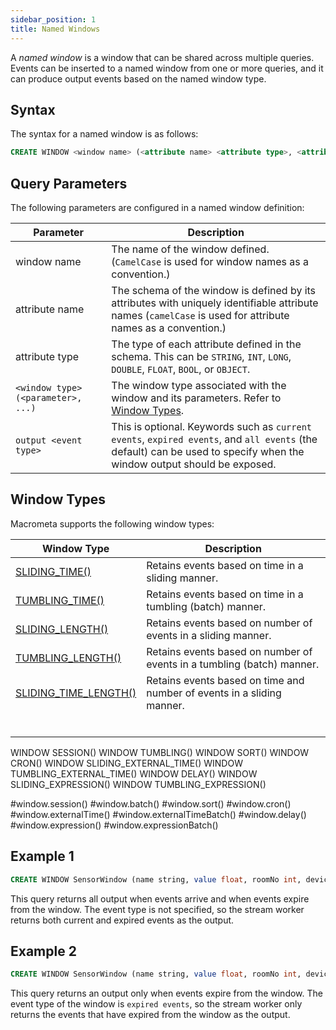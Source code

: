 ```yaml
---
sidebar_position: 1
title: Named Windows
---
```


A _named window_ is a window that can be shared across multiple queries. Events can be inserted to a named window from one or more queries, and it can produce output events based on the named window type.

## Syntax

The syntax for a named window is as follows:

```sql
CREATE WINDOW <window name> (<attribute name> <attribute type>, <attribute name> <attribute type>, ... ) <window type>(<parameter>, <parameter>, …) <event type>;
```

## Query Parameters

The following parameters are configured in a named window definition:

| Parameter     | Description |
| ------------- |-------------|
| window name      | The name of the window defined. (`CamelCase` is used for window names as a convention.) |
| attribute name   | The schema of the window is defined by its attributes with uniquely identifiable attribute names (`camelCase` is used for attribute names as a convention.)|    |
| attribute type   | The type of each attribute defined in the schema. This can be `STRING`, `INT`, `LONG`, `DOUBLE`, `FLOAT`, `BOOL`, or `OBJECT`.     |
| `<window type>(<parameter>, ...)`   | The window type associated with the window and its parameters. Refer to [Window Types](#window-types).     |
| `output <event type>` | This is optional. Keywords such as `current events`, `expired events`, and `all events` (the default) can be used to specify when the window output should be exposed. |

## Window Types

Macrometa supports the following window types:

| Window Type     | Description |
| ------------- |-------------|
| [SLIDING_TIME()](window-types/sliding-time)    | Retains events based on time in a sliding manner.   |
| [TUMBLING_TIME()](window-types/tumbling-time)   | Retains events based on time in a tumbling (batch) manner.   |
| [SLIDING_LENGTH()](window-types/sliding-length) | Retains events based on number of events in a sliding manner.   |
| [TUMBLING_LENGTH()](window-types/tumbling-length.md)     | Retains events based on number of events in a tumbling (batch) manner.   |
| [SLIDING_TIME_LENGTH()](window-types/sliding-time-length.md)     | Retains events based on time and number of events in a sliding manner.   |
|      |    |
|      |    |
|      |    |
|      |    |
|      |    |
|      |    |

WINDOW SESSION()
WINDOW TUMBLING()
WINDOW SORT()
WINDOW CRON()
WINDOW SLIDING_EXTERNAL_TIME()
WINDOW TUMBLING_EXTERNAL_TIME()
WINDOW DELAY()
WINDOW SLIDING_EXPRESSION()
WINDOW TUMBLING_EXPRESSION()

#window.session()
#window.batch()
#window.sort()
#window.cron()
#window.externalTime()
#window.externalTimeBatch()
#window.delay()
#window.expression()
#window.expressionBatch()



## Example 1

```sql
CREATE WINDOW SensorWindow (name string, value float, roomNo int, deviceID string) TUMBLING_TIME(1 second);
```

This query returns all output when events arrive and when events expire from the window. The event type is not specified, so the stream worker returns both current and expired events as the output.

## Example 2

```sql
CREATE WINDOW SensorWindow (name string, value float, roomNo int, deviceID string) TUMBLING_TIME(1 second) output expired events;
```

This query returns an output only when events expire from the window. The event type of the window is `expired events`, so the stream worker only returns the events that have expired from the window as the output.

